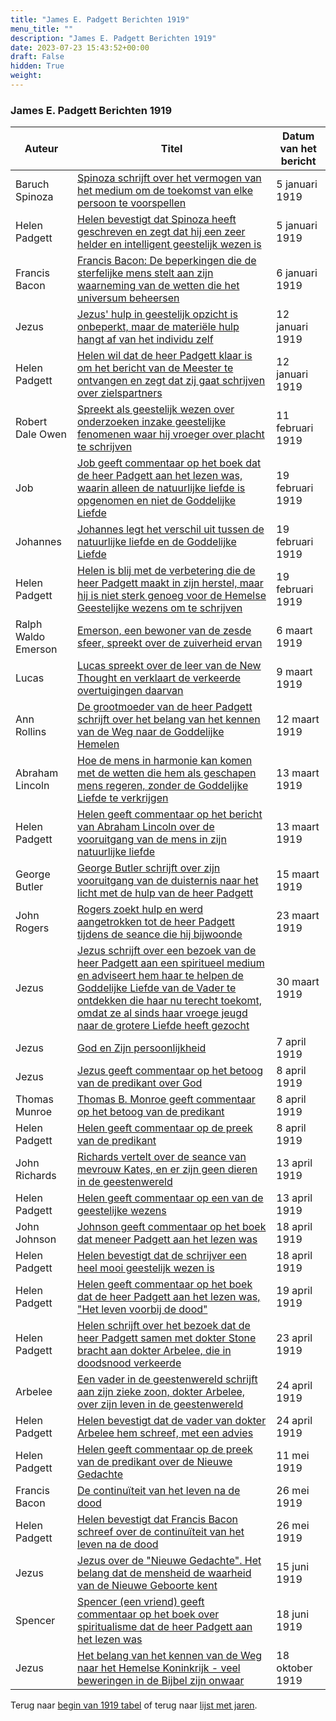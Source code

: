 ```yaml
---
title: "James E. Padgett Berichten 1919"
menu_title: ""
description: "James E. Padgett Berichten 1919"
date: 2023-07-23 15:43:52+00:00
draft: False
hidden: True
weight:
---
```

### James E. Padgett Berichten 1919

**Auteur** | **Titel** | **Datum van het bericht**
---|---|---
Baruch Spinoza | [Spinoza schrijft over het vermogen van het medium om de toekomst van elke persoon te voorspellen](/1-nl-padgett-messages/1-4-nl-padgett-messages-by-date/1-4-7-nl-padgett-messages-1919/nl-1919-1-5-1-jep-baruch-spinoza/) | 5 januari 1919
Helen Padgett | [Helen bevestigt dat Spinoza heeft geschreven en zegt dat hij een zeer helder en intelligent geestelijk wezen is](/1-nl-padgett-messages/1-4-nl-padgett-messages-by-date/1-4-7-nl-padgett-messages-1919/nl-1919-1-5-2-jep-helen-padgett/) | 5 januari 1919
Francis Bacon | [Francis Bacon: De beperkingen die de sterfelijke mens stelt aan zijn waarneming van de wetten die het universum beheersen](/1-nl-padgett-messages/1-4-nl-padgett-messages-by-date/1-4-7-nl-padgett-messages-1919/nl-1919-1-6-1-jep-francis-bacon/) | 6 januari 1919
Jezus | [Jezus' hulp in geestelijk opzicht is onbeperkt, maar de materiële hulp hangt af van het individu zelf](/1-nl-padgett-messages/1-4-nl-padgett-messages-by-date/1-4-7-nl-padgett-messages-1919/nl-1919-1-12-1-jep-jesus/) | 12 januari 1919
Helen Padgett | [Helen wil dat de heer Padgett klaar is om het bericht van de Meester te ontvangen en zegt dat zij gaat schrijven over zielspartners](/1-nl-padgett-messages/1-4-nl-padgett-messages-by-date/1-4-7-nl-padgett-messages-1919/nl-1919-1-12-2-jep-helen-padgett/) | 12 januari 1919
Robert Dale Owen | [Spreekt als geestelijk wezen over onderzoeken inzake geestelijke fenomenen waar hij vroeger over placht te schrijven](/1-nl-padgett-messages/1-4-nl-padgett-messages-by-date/1-4-7-nl-padgett-messages-1919/nl-1919-2-11-1-jep-robert-dale-owen/) | 11 februari 1919
Job | [Job geeft commentaar op het boek dat de heer Padgett aan het lezen was, waarin alleen de natuurlijke liefde is opgenomen en niet de Goddelijke Liefde](/1-nl-padgett-messages/1-4-nl-padgett-messages-by-date/1-4-7-nl-padgett-messages-1919/nl-1919-2-19-1-jep-job/) | 19 februari 1919
Johannes | [Johannes legt het verschil uit tussen de natuurlijke liefde en de Goddelijke Liefde](/1-nl-padgett-messages/1-4-nl-padgett-messages-by-date/1-4-7-nl-padgett-messages-1919/nl-1919-2-19-2-jep-st-john/) | 19 februari 1919
Helen Padgett | [Helen is blij met de verbetering die de heer Padgett maakt in zijn herstel, maar hij is niet sterk genoeg voor de Hemelse Geestelijke wezens om te schrijven](/1-nl-padgett-messages/1-4-nl-padgett-messages-by-date/1-4-7-nl-padgett-messages-1919/nl-1919-2-19-3-jep-helen-padgett/) | 19 februari 1919
Ralph Waldo Emerson | [Emerson, een bewoner van de zesde sfeer, spreekt over de zuiverheid ervan](/1-nl-padgett-messages/1-4-nl-padgett-messages-by-date/1-4-7-nl-padgett-messages-1919/nl-1919-3-6-1-jep-ralph-waldo-emerson/) | 6 maart 1919
Lucas | [Lucas spreekt over de leer van de New Thought en verklaart de verkeerde overtuigingen daarvan](/1-nl-padgett-messages/1-4-nl-padgett-messages-by-date/1-4-7-nl-padgett-messages-1919/nl-1919-3-9-1-jep-st-luke/) | 9 maart 1919
Ann Rollins | [De grootmoeder van de heer Padgett schrijft over het belang van het kennen van de Weg naar de Goddelijke Hemelen](/1-nl-padgett-messages/1-4-nl-padgett-messages-by-date/1-4-7-nl-padgett-messages-1919/nl-1919-3-12-1-jep-ann-rollins/) | 12 maart 1919
Abraham Lincoln | [Hoe de mens in harmonie kan komen met de wetten die hem als geschapen mens regeren, zonder de Goddelijke Liefde te verkrijgen](/1-nl-padgett-messages/1-4-nl-padgett-messages-by-date/1-4-7-nl-padgett-messages-1919/nl-1919-3-13-1-jep-abraham-lincoln/) | 13 maart 1919
Helen Padgett | [Helen geeft commentaar op het bericht van Abraham Lincoln over de vooruitgang van de mens in zijn natuurlijke liefde](/1-nl-padgett-messages/1-4-nl-padgett-messages-by-date/1-4-7-nl-padgett-messages-1919/nl-1919-3-13-2-jep-helen-padgett/) | 13 maart 1919
George Butler | [George Butler schrijft over zijn vooruitgang van de duisternis naar het licht met de hulp van de heer Padgett](/1-nl-padgett-messages/1-4-nl-padgett-messages-by-date/1-4-7-nl-padgett-messages-1919/nl-1919-3-15-1-jep-george-butler/) | 15 maart 1919
John Rogers | [Rogers zoekt hulp en werd aangetrokken tot de heer Padgett tijdens de seance die hij bijwoonde](/1-nl-padgett-messages/1-4-nl-padgett-messages-by-date/1-4-7-nl-padgett-messages-1919/nl-1919-3-23-1-jep-john-rogers/) | 23 maart 1919
Jezus | [Jezus schrijft over een bezoek van de heer Padgett aan een spiritueel medium en adviseert hem haar te helpen de Goddelijke Liefde van de Vader te ontdekken die haar nu terecht toekomt, omdat ze al sinds haar vroege jeugd naar de grotere Liefde heeft gezocht](/1-nl-padgett-messages/1-4-nl-padgett-messages-by-date/1-4-7-nl-padgett-messages-1919/nl-1919-3-30-1-jep-jesus/) | 30 maart 1919
Jezus | [God en Zijn persoonlijkheid](/1-nl-padgett-messages/1-4-nl-padgett-messages-by-date/1-4-7-nl-padgett-messages-1919/nl-1919-4-7-1-jep-jesus/) | 7 april 1919
Jezus | [Jezus geeft commentaar op het betoog van de predikant over God](/1-nl-padgett-messages/1-4-nl-padgett-messages-by-date/1-4-7-nl-padgett-messages-1919/nl-1919-4-8-1-jep-jesus/) | 8 april 1919
Thomas Munroe | [Thomas B. Monroe geeft commentaar op het betoog van de predikant](/1-nl-padgett-messages/1-4-nl-padgett-messages-by-date/1-4-7-nl-padgett-messages-1919/nl-1919-4-8-2-jep-thomas-munroe/) | 8 april 1919
Helen Padgett | [Helen geeft commentaar op de preek van de predikant](/1-nl-padgett-messages/1-4-nl-padgett-messages-by-date/1-4-7-nl-padgett-messages-1919/nl-1919-4-9-1-jep-helen-padgett/) | 8 april 1919
John Richards | [Richards vertelt over de seance van mevrouw Kates, en er zijn geen dieren in de geestenwereld](/1-nl-padgett-messages/1-4-nl-padgett-messages-by-date/1-4-7-nl-padgett-messages-1919/nl-1919-4-13-1-jep-john-richards/) | 13 april 1919
Helen Padgett | [Helen geeft commentaar op een van de geestelijke wezens](/1-nl-padgett-messages/1-4-nl-padgett-messages-by-date/1-4-7-nl-padgett-messages-1919/nl-1919-4-13-2-jep-helen-padgett/) | 13 april 1919
John Johnson | [Johnson geeft commentaar op het boek dat meneer Padgett aan het lezen was](/1-nl-padgett-messages/1-4-nl-padgett-messages-by-date/1-4-7-nl-padgett-messages-1919/nl-1919-4-18-1-jep-john-johnson/) | 18 april 1919
Helen Padgett | [Helen bevestigt dat de schrijver een heel mooi geestelijk wezen is](/1-nl-padgett-messages/1-4-nl-padgett-messages-by-date/1-4-7-nl-padgett-messages-1919/nl-1919-4-18-2-jep-helen-padgett/) | 18 april 1919
Helen Padgett | [Helen geeft commentaar op het boek dat de heer Padgett aan het lezen was, "Het leven voorbij de dood"](/1-nl-padgett-messages/1-4-nl-padgett-messages-by-date/1-4-7-nl-padgett-messages-1919/nl-1919-4-19-1-jep-helen-padgett/) | 19 april 1919
Helen Padgett | [Helen schrijft over het bezoek dat de heer Padgett samen met dokter Stone bracht aan dokter Arbelee, die in doodsnood verkeerde](/1-nl-padgett-messages/1-4-nl-padgett-messages-by-date/1-4-7-nl-padgett-messages-1919/nl-1919-4-23-1-jep-helen-padgett/) | 23 april 1919
Arbelee | [Een vader in de geestenwereld schrijft aan zijn zieke zoon, dokter Arbelee, over zijn leven in de geestenwereld](/1-nl-padgett-messages/1-4-nl-padgett-messages-by-date/1-4-7-nl-padgett-messages-1919/nl-1919-4-24-1-jep-arbelee/) | 24 april 1919
Helen Padgett | [Helen bevestigt dat de vader van dokter Arbelee hem schreef, met een advies](/1-nl-padgett-messages/1-4-nl-padgett-messages-by-date/1-4-7-nl-padgett-messages-1919/nl-1919-4-24-2-jep-helen-padgett/) | 24 april 1919
Helen Padgett | [Helen geeft commentaar op de preek van de predikant over de Nieuwe Gedachte](/1-nl-padgett-messages/1-4-nl-padgett-messages-by-date/1-4-7-nl-padgett-messages-1919/nl-1919-5-11-1-jep-helen-padgett/) | 11 mei 1919
Francis Bacon | [De continuïteit van het leven na de dood](/1-nl-padgett-messages/1-4-nl-padgett-messages-by-date/1-4-7-nl-padgett-messages-1919/nl-1919-5-26-1-jep-francis-bacon/) | 26 mei 1919
Helen Padgett | [Helen bevestigt dat Francis Bacon schreef over de continuïteit van het leven na de dood](/1-nl-padgett-messages/1-4-nl-padgett-messages-by-date/1-4-7-nl-padgett-messages-1919/nl-1919-5-26-2-jep-helen-padgett/) | 26 mei 1919
Jezus | [Jezus over de "Nieuwe Gedachte". Het belang dat de mensheid de waarheid van de Nieuwe Geboorte kent](/1-nl-padgett-messages/1-4-nl-padgett-messages-by-date/1-4-7-nl-padgett-messages-1919/nl-1919-6-15-1-jep-jesus/) | 15 juni 1919
Spencer | [Spencer (een vriend) geeft commentaar op het boek over spiritualisme dat de heer Padgett aan het lezen was](/1-nl-padgett-messages/1-4-nl-padgett-messages-by-date/1-4-7-nl-padgett-messages-1919/nl-1919-6-18-1-jep-spencer/) | 18 juni 1919
Jezus | [Het belang van het kennen van de Weg naar het Hemelse Koninkrijk - veel beweringen in de Bijbel zijn onwaar](/1-nl-padgett-messages/1-4-nl-padgett-messages-by-date/1-4-7-nl-padgett-messages-1919/nl-1919-10-18-1-jep-jesus/) | 18 oktober 1919

Terug naar [begin van 1919 tabel](/1-nl-padgett-messages/1-4-nl-padgett-messages-by-date/1-4-7-nl-padgett-messages-1919/) of terug naar [lijst met jaren](/1-nl-padgett-messages/1-4-nl-padgett-messages-by-date/).
